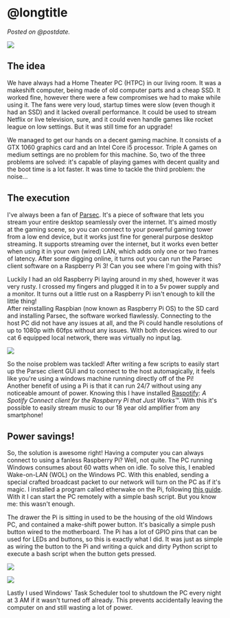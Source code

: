 <!-- title = Zero-fan Home Theater PC -->
<!-- longtitle = Zero-fan, GTX 1060 powered Home Theater PC -->
<!-- postdate = 9th of August 2020 -->
<!-- description = Building a home theater "PC" with a fanless setup. -->

# @longtitle

_Posted on @postdate._

![](/assets/home-theater-desktop.jpg)


## The idea

We have always had a Home Theater PC (HTPC) in our living room. It was a makeshift computer, being made of old computer
parts and a cheap SSD. It worked fine, however there were a few compromises we had to make while using it.
The fans were very loud, startup times were slow (even though it had an SSD) and it lacked overall performance.
It could be used to stream Netflix or live television, sure, and it could even handle games like rocket league on low settings.
But it was still time for an upgrade!

We managed to get our hands on a decent gaming machine. It consists of a GTX 1060 graphics card and an Intel Core i5 processor.
Triple A games on medium settings are no problem for this machine. So, two of the three problems are solved: it's capable of
playing games with decent quality and the boot time is a lot faster. It was time to tackle the third problem: the noise...


## The execution

I've always been a fan of [Parsec](https://parsecgaming.com/). It's a piece of software that lets you stream your entire desktop seamlessly over the internet.
It's aimed mostly at the gaming scene, so you can connect to your powerful gaming tower from a low end device, but it works just
fine for general purpose desktop streaming. It supports streaming over the internet, but it works even better when using it in
your own (wired) LAN, which adds only one or two frames of latency.  After some digging online, it turns out you can run the
Parsec client software on a Raspberry Pi 3! Can you see where I'm going with this?

Luckily I had an old Raspberry Pi laying around in my shed, however it was very rusty. I crossed my fingers and plugged it in to
a 5v power supply and a monitor. It turns out a little rust on a Raspberry Pi isn't enough to kill the little thing!  
After reinstalling Raspbian (now known as Raspberry Pi OS) to the SD card and installing Parsec, the software worked flawlessly.
Connecting to the host PC did not have any issues at all, and the Pi could handle resolutions of up to 1080p with 60fps without any issues.
With both devices wired to our cat 6 equipped local network, there was virtually no input lag.

![](/assets/home-theater-raspberry-pi.jpg)

So the noise problem was tackled! After writing a few scripts to easily start up the Parsec client GUI and to connect to
the host automagically, it feels like you're using a windows machine running directly off of the Pi!  
Another benefit of using a Pi is that it can run 24/7 without using any noticeable amount of power.
Knowing this I have installed [Raspotify](https://github.com/dtcooper/raspotify): _A Spotify Connect client for the Raspberry Pi that Just Works™_.
With this it's possible to easily stream music to our 18 year old amplifier from any smartphone!


## Power savings!

So, the solution is awesome right! Having a computer you can always connect to using a fanless Raspberry Pi? Well, not quite.
The PC running Windows consumes about 60 watts when on idle. To solve this, I enabled Wake-on-LAN (WOL) on the Windows PC.
With this enabled, sending a special crafted broadcast packet to our network will turn on the PC as if it's magic.
I installed a program called etherwake on the Pi, following [this guide](https://www.cyberciti.biz/tips/linux-send-wake-on-lan-wol-magic-packets.html). With it I can start the PC remotely with a simple bash script.
But you know me: this wasn't enough.

The drawer the Pi is sitting in used to be the housing of the old Windows PC, and contained a make-shift power button.
It's basically a simple push button wired to the motherboard. The Pi has a lot of GPIO pins that can be used for LEDs and buttons,
so this is exactly what I did. It was just as simple as wiring the button to the Pi and writing a quick and dirty Python script
to execute a bash script when the button gets pressed.

![](/assets/home-theater-button-wires-closeup.jpg)

![](/assets/home-theater-button-wires.jpg)

Lastly I used Windows' Task Scheduler tool to shutdown the PC every night at 3 AM if it wasn't turned off already.
This prevents accidentally leaving the computer on and still wasting a lot of power.
